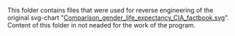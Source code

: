 This folder contains files that were used for reverse engineering of the original svg-chart "[Comparison_gender_life_expectancy_CIA_factbook.svg](https://commons.wikimedia.org/wiki/File:Comparison_gender_life_expectancy_CIA_factbook.svg)". Content of this folder in not neaded for the work of the program.
